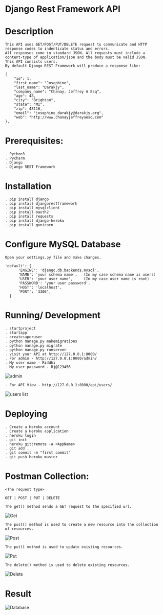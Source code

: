 # Django Rest Framework API

# Description
    This API uses GET/POST/PUT/DELETE request to communicate and HTTP response codes to indenticate status and errors. 
    All responses come in standard JSON. All requests must include a content-type of application/json and the body must be valid JSON.
    This API consists users.
    By default Django REST Framework will produce a response like:

    {
        "id": 1,
        "first_name": "Josephine",
        "last_name": "Darakjy",
        "company_name": "Chanay, Jeffrey A Esq",
        "age": 48,
        "city": "Brighton",
        "state": "MI",
        "zip": 48116,
        "email": "josephine_darakjy@darakjy.org",
        "web": "http://www.chanayjeffreyaesq.com"
    },

# Prerequisites:

    . Python3
    . Pycharm
    . Django
    . Django REST Framework  
  
# Installation

    . pip install django
    . pip install djangorestframework
    . pip install mysqlclient
    . pip install oauth2
    . pip install requests
    . pip install django-heroku
    . pip install gunicorn
  
# Configure MySQL Database
  
    Open your settings.py file and make changes.

    'default': {
          'ENGINE': 'django.db.backends.mysql',
          'NAME': 'your schema name',   (In my case schema name is users)
          'USER': 'your user name',     (In my case user name is root)
          'PASSWORD': 'your user password',
          'HOST': 'localhost',
          'PORT': '3306',
      }

# Running/ Development

    . startproject
    . startapp
    . createsuperuser
    . python manage.py makemigrations
    . python manage.py migrate
    . python manage.py runserver
    . visit your API at http://127.0.0.1:8000/
    . For admin - http://127.0.0.1:8000/admin/
    . My user name - Riddhi
    . My user password - Rj@123456
    
   ![admin](https://user-images.githubusercontent.com/69605346/151615463-17cb8ba6-0149-40d5-b537-22df0318a24a.png)

   
    . For API View - http://127.0.0.1:8000/api/users/
    
   ![users list](https://user-images.githubusercontent.com/69605346/151615348-91cb960c-873f-4083-930b-ebdf71e8ff5e.png)

  
# Deploying
  
    . Create a Heroku account
    . Create a Heroku application
    . heroku login
    . git init
    . heroku git:remote -a <AppName>
    . git add .
    . git commit -m "first commit"
    . git push heroku master


# Postman Collection:

    <The request type>

    GET | POST | PUT | DELETE    
  
    The get() method sends a GET request to the specified url.
  ![Get](https://user-images.githubusercontent.com/69605346/96029646-9266b100-0e78-11eb-963b-8a338efcf6ff.png)
 
    The post() method is used to create a new resource into the collection of resources.
  ![Post](https://user-images.githubusercontent.com/69605346/96029932-f2f5ee00-0e78-11eb-8f92-034705d16b60.png)
  
    The put() method is used to update existing resources.
  ![Put](https://user-images.githubusercontent.com/69605346/96030335-829b9c80-0e79-11eb-9b70-6466e706a124.png)

    The delete() method is used to delete existing resources.
  ![Delete](https://user-images.githubusercontent.com/69605346/96030508-b5459500-0e79-11eb-8b7a-c6b4dfa5231f.png)
  
# Result

  ![Database](https://user-images.githubusercontent.com/69605346/96032084-d1e2cc80-0e7b-11eb-936e-da5b833a1def.png)

